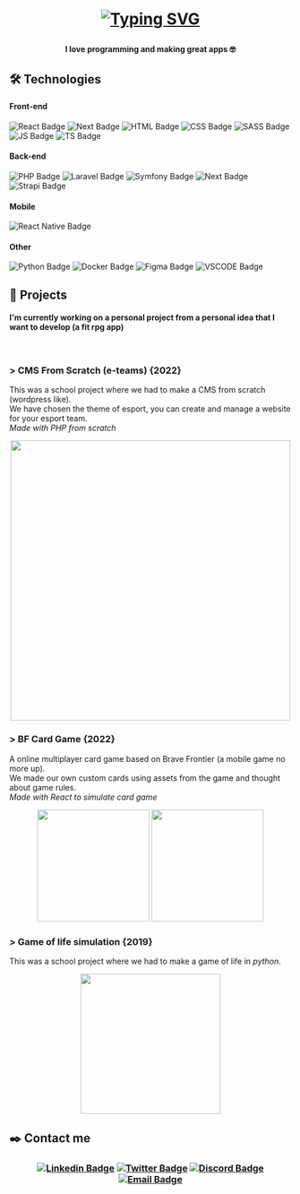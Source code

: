 <h1 align="center">

[![Typing SVG](https://readme-typing-svg.demolab.com?font=Fira+Code&weight=600&size=24&pause=1000&color=A075FF&center=true&width=435&lines=Hi%2C+I'm+Daniel+%7B21%7D+!+%F0%9F%91%8B;Web+Developer+%F0%9F%92%BB;%E2%9D%A4%EF%B8%8F+Front-end)](https://git.io/typing-svg)
</h1>

<h4 align="center">
  
I love programming and making great apps  🤓
</h4>

## 🛠️ Technologies

#### Front-end
![React Badge](https://img.shields.io/badge/React.JS-20232a?logo=react&logoColor=61dafb&style=for-the-badge)
![Next Badge](https://img.shields.io/badge/next.JS-FFF?logo=nextdotjs&logoColor=000&style=for-the-badge)
![HTML Badge](https://img.shields.io/badge/HTML-d84924?logo=html5&logoColor=fff&style=for-the-badge)
![CSS Badge](https://img.shields.io/badge/CSS-2449d8?logo=css3&logoColor=fff&style=for-the-badge)
![SASS Badge](https://img.shields.io/badge/SASS-cf649a?logo=sass&logoColor=fff&style=for-the-badge)
![JS Badge](https://img.shields.io/badge/Javascript-3b3948?logo=javascript&logoColor=efd81d&style=for-the-badge)
![TS Badge](https://img.shields.io/badge/typescript-3178c6?logo=typescript&logoColor=fff&style=for-the-badge)

#### Back-end
![PHP Badge](https://img.shields.io/badge/PHP-4d598b?logo=php&logoColor=FFF&style=for-the-badge)
![Laravel Badge](https://img.shields.io/badge/laravel-171923?logo=laravel&logoColor=ff2d20&style=for-the-badge)
![Symfony Badge](https://img.shields.io/badge/symfony-000?logo=symfony&logoColor=FFF&style=for-the-badge)
![Next Badge](https://img.shields.io/badge/next.js-FFF?logo=nextdotjs&logoColor=000&style=for-the-badge)
![Strapi Badge](https://img.shields.io/badge/strapi-4945ff?logo=strapi&logoColor=fff&style=for-the-badge)



#### Mobile
![React Native Badge](https://img.shields.io/badge/React%20native-20232a?logo=react&logoColor=61dafb&style=for-the-badge)

#### Other
![Python Badge](https://img.shields.io/badge/python-3b78a7?logo=python&logoColor=f7d652&style=for-the-badge)
![Docker Badge](https://img.shields.io/badge/Docker-2496ED?logo=docker&logoColor=fff&style=for-the-badge)
![Figma Badge](https://img.shields.io/badge/figma-9d56f7?logo=figma&logoColor=fff&style=for-the-badge)
![VSCODE Badge](https://img.shields.io/badge/VSCODE-3fa4e9?logo=visualstudio&logoColor=fff&style=for-the-badge)

## 🔬 Projects

#### I'm currently working on a personal project from a personal idea that I want to develop (a fit rpg app)

<br>

### > CMS From Scratch (e-teams) {2022}
This was a school project where we had to make a CMS from scratch (wordpress like).<br>
We have chosen the theme of esport, you can create and manage a website for your esport team.<br>
*Made with PHP from scratch*

<p align="center">
	<img src="https://i.imgur.com/s9N4TOs.png" width="500">
</p>

### > BF Card Game {2022}
A online multiplayer card game based on Brave Frontier (a mobile game no more up).<br>
We made our own custom cards using assets from the game and thought about game rules.<br>
*Made with React to simulate card game*
<p align="center">
  <img src="https://ik.imagekit.io/dan1m/bf-card-game/VARGAS_P0rSz-YaR.png?updatedAt=1673631357521" width="200">
  <img src="https://ik.imagekit.io/dan1m/bf-card-game/LANCE_qBARVpkopG.png?updatedAt=1673631350826" width="200">  
</p>

### > Game of life simulation {2019}
This was a school project where we had to make a game of life in *python*.

<p align="center">
	<img src="https://i.imgur.com/09DEa1q.png" width="250">
</p>

## ✒️ Contact me
<h3 align="center">
  
  <a href="https://www.linkedin.com/in/daniel-manea-web/">![Linkedin Badge](https://img.shields.io/badge/LINKEDIN-0961b8?logo=linkedin&logoColor=fff&style=for-the-badge)</a>
  <a href="https://twitter.com/danyyM__">![Twitter Badge](https://img.shields.io/badge/twitter-1da1f3?logo=twitter&logoColor=fff&style=for-the-badge)</a>
  <a href="#danyM/8757">![Discord Badge](https://img.shields.io/badge/danyM/8757-5562ea?logo=discord&logoColor=fff&style=for-the-badge)</a>
  <a href="#maneadaniel555@gmail.com">![Email Badge](https://img.shields.io/badge/maneadaniel555@gmail.com-ea4335?logo=gmail&logoColor=fff&style=for-the-badge)</a>
</h3>
